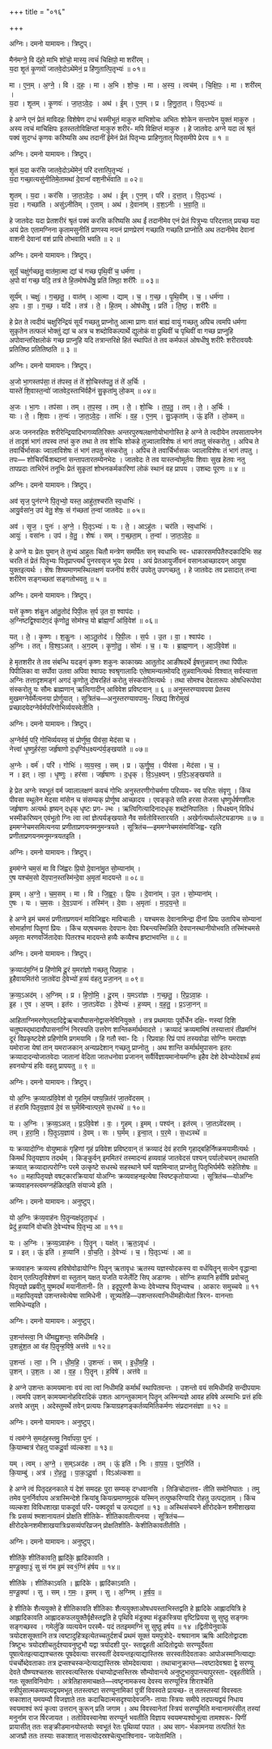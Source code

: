 +++
title = "०१६"

+++


अग्निः। दमनो यामायनः। त्रिष्टुप्।

मैन॑मग्ने॒ वि द॑हो॒ माभि शो॑चो॒ मास्य॒ त्वचं॑ चिक्षिपो॒ मा शरी॑रम् ।  
य॒दा शृ॒तं कृ॒णवो॑ जातवे॒दोऽथे॑मेनं॒ प्र हि॑णुतात्पि॒तृभ्यः॑ ॥ ०१॥

मा । ए॒न॒म् । अ॒ग्ने॒ । वि । द॒हः॒ । मा । अ॒भि । शो॒चः॒ । मा । अ॒स्य॒ । त्वच॑म् । चि॒क्षि॒पः॒ । मा । शरी॑रम् ।  
य॒दा । शृ॒तम् । कृ॒णवः॑ । जा॒त॒ऽवे॒दः॒ । अथ॑ । ई॒म् । ए॒न॒म् । प्र । हि॒णु॒ता॒त् । पि॒तृऽभ्यः॑ ॥

हे अग्ने एनं प्रेतं माविदहः विशेषेण दग्धं भस्मीभूतं माकुरु माभिशोचः अभितः शोकेन सन्तापेन युक्तं माकुरु । अस्य त्वचं माचिक्षिपः इतस्ततोविक्षिप्तां माकुरु शरीर- मपि विक्षिप्तं माकुरु । हे जातवेदः अग्ने यदा त्वं श्रृतं पक्वं सुदग्धं कृणवः करिष्यसि अथ तदानीं ईमेनं प्रेतं पितृभ्यः प्राहिणुतात् पितृसमीपे प्रेरय ॥ १ ॥

अग्निः। दमनो यामायनः। त्रिष्टुप्।

शृ॒तं य॒दा कर॑सि जातवे॒दोऽथे॑मेनं॒ परि॑ दत्तात्पि॒तृभ्यः॑ ।  
य॒दा गच्छा॒त्यसु॑नीतिमे॒तामथा॑ दे॒वानां॑ वश॒नीर्भ॑वाति ॥ ०२॥

शृ॒तम् । य॒दा । कर॑सि । जा॒त॒ऽवे॒दः॒ । अथ॑ । ई॒म् । ए॒न॒म् । परि॑ । द॒त्ता॒त् । पि॒तृऽभ्यः॑ ।  
य॒दा । गच्छा॑ति । असु॑ऽनीतिम् । ए॒ताम् । अथ॑ । दे॒वाना॑म् । व॒श॒ऽनीः । भ॒वा॒ति॒ ॥

हे जातवेदः यदा प्रेतशरीरं श्रृतं पक्वं करसि करिष्यसि अथ ईं तदानीमेव एनं प्रेतं पित्रुभ्यः परिदत्तात् प्रयच्छ यदा अयं प्रेतः एतामग्निना कृतामसुनीतिं प्राणस्य नयनं प्राणप्रेरणं गच्छाति गच्छति प्राप्नोति अथ तदानीमेव देवानां वाशनी देवानां वशं प्रापि तोभवाति भवति ॥ २ ॥

अग्निः। दमनो यामायनः। त्रिष्टुप्।

सूर्यं॒ चक्षु॑र्गच्छतु॒ वात॑मा॒त्मा द्यां च॑ गच्छ पृथि॒वीं च॒ धर्म॑णा ।  
अ॒पो वा॑ गच्छ॒ यदि॒ तत्र॑ ते हि॒तमोष॑धीषु॒ प्रति॑ तिष्ठा॒ शरी॑रैः ॥ ०३॥

सूर्य॑म् । चक्षुः॑ । ग॒च्छ॒तु॒ । वात॑म् । आ॒त्मा । द्याम् । च॒ । ग॒च्छ॒ । पृ॒थि॒वीम् । च॒ । धर्म॑णा ।  
अ॒पः । वा॒ । ग॒च्छ॒ । यदि॑ । तत्र॑ । ते॒ । हि॒तम् । ओष॑धीषु । प्रति॑ । ति॒ष्ठ॒ । शरी॑रैः ॥

हे प्रेत ते त्वदीयं चक्षुरिन्द्रियं सूर्यं गच्छतु प्राप्नोतु आत्मा प्राणः वातं बाह्यं वायुं गच्छतु अपिच त्वमपि धर्मणा सुकृतेन तत्फलं भोक्तुं द्यां च अत्र च शब्दोविकल्पार्थे द्युलोकं वा प्रुथिवीं च पृथिवीं वा गच्छ प्राप्नुहि अपोवान्तरिक्षलोकं गच्छ प्राप्नुहि यदि तत्रान्तरिक्षे हितं स्थापितं ते तव कर्मफलं ओषधीषु शरीरैः शरीरावयवैः प्रतितिष्ठ प्रतितिष्ठति ॥ ३ ॥

अग्निः। दमनो यामायनः। त्रिष्टुप्।

अ॒जो भा॒गस्तप॑सा॒ तं त॑पस्व॒ तं ते॑ शो॒चिस्त॑पतु॒ तं ते॑ अ॒र्चिः ।  
यास्ते॑ शि॒वास्त॒न्वो॑ जातवेद॒स्ताभि॑र्वहैनं सु॒कृता॑मु लो॒कम् ॥ ०४॥

अ॒जः । भा॒गः । तप॑सा । तम् । त॒प॒स्व॒ । तम् । ते॒ । शो॒चिः । त॒प॒तु॒ । तम् । ते॒ । अ॒र्चिः ।  
याः । ते॒ । शि॒वाः । त॒न्वः॑ । जा॒त॒ऽवे॒दः॒ । ताभिः॑ । व॒ह॒ । ए॒न॒म् । सु॒ऽकृता॑म् । ऊं॒ इति॑ । लो॒कम् ॥

अजः जननरहितः शरीरेन्द्रियादिभागव्यतिरिक्तः अन्तरपुरुषलक्षणोयोभागोस्ति हे अग्ने ते त्वदीयेन तपसातापनेन तं तादृशं भागं तपस्व तप्तं कुरु तथा ते तव शोचिः शोकहे तुज्वालाविशेषः तं भागं तपतु संस्करोतु । अपिच ते तवार्चिर्भासकः ज्वालाविशेषः तं भागं तपतु संस्करोतु । अपिच ते तवार्चिर्भासकः ज्वालाविशेषः तं भागं तपतु । तपः— शोचिरर्चिःशब्दानां सन्तापतारतम्येनभेदः । जातवेदः ते तव यास्तन्वोमूर्तयः शिवाः सुख हेतवः नतु तापप्रदाः ताभिरेनं तनूभिः प्रेतं सुकृतां शोभनकर्मकारिणां लोकं स्थानं वह प्रापय । उशब्दः पूरणः ॥ ४ ॥

अग्निः। दमनो यामायनः। त्रिष्टुप्।

अव॑ सृज॒ पुन॑रग्ने पि॒तृभ्यो॒ यस्त॒ आहु॑त॒श्चर॑ति स्व॒धाभिः॑ ।  
आयु॒र्वसा॑न॒ उप॑ वेतु॒ शेषः॒ सं ग॑च्छतां त॒न्वा॑ जातवेदः ॥ ०५॥

अव॑ । सृ॒ज॒ । पुनः॑ । अ॒ग्ने॒ । पि॒तृऽभ्यः॑ । यः । ते॒ । आऽहु॑तः । चर॑ति । स्व॒धाभिः॑ ।  
आयुः॑ । वसा॑नः । उप॑ । वे॒तु॒ । शेषः॑ । सम् । ग॒च्छ॒ता॒म् । त॒न्वा॑ । जा॒त॒ऽवे॒दः॒ ॥

हे अग्ने यः प्रेतः पुमान् ते तुभ्यं आहुतः चितौ मन्त्रेण समर्पितः सन् स्वधाभिः स्व- धाकारसमपितैरुदकादिभिः सह चरति तं प्रेतं पितृभ्यः पितृप्राप्त्यर्थं पुनरवसृज भूयः प्रेरय । अयं प्रेतआयुर्जीवनं वसानआच्छादयन् आयुषा युक्तइत्यर्थः । शॆषः शिष्यमाणमस्थिलक्षणं यजनीयं शरीरं उपवेतु उपगच्छतु । हे जातवेदः तव प्रसादात् तन्वा शरीरेण सङ्गच्छतां सङ्गतोभवतु ॥ ५ ॥

अग्निः। दमनो यामायनः। त्रिष्टुप्।

यत्ते॑ कृ॒ष्णः श॑कु॒न आ॑तु॒तोद॑ पिपी॒लः स॒र्प उ॒त वा॒ श्वाप॑दः ।  
अ॒ग्निष्टद्वि॒श्वाद॑ग॒दं कृ॑णोतु॒ सोम॑श्च॒ यो ब्रा॑ह्म॒णाँ आ॑वि॒वेश॑ ॥ ०६॥

यत् । ते॒ । कृ॒ष्णः । श॒कु॒नः । आ॒ऽतु॒तोद॑ । पि॒पी॒लः । स॒र्पः । उ॒त । वा॒ । श्वाप॑दः ।  
अ॒ग्निः । तत् । वि॒श्व॒ऽअत् । अ॒ग॒दम् । कृ॒णो॒तु॒ । सोमः॑ । च॒ । यः । ब्रा॒ह्म॒णान् । आ॒ऽवि॒वेश॑ ॥

हे मृतशरीर ते तव संबन्धि यदङ्गं कृष्णः शकुनः काकाख्यः आतुतोद आङीषदर्थे ईषत्तुन्नवान् तथा पिपीलः पिपीलिका वा सर्पोवा उतवा अपिवा श्वापदः श्वश्रृगालादिः एतेषामन्यतमोयदि तुन्नवानित्यर्थः विश्वात् सर्वस्यात्ता अग्निः तत्तादृशमङ्गं अगदं कृणोतु दोषरहितं करोतु संस्करोत्वित्यर्थः । तथा सोमश्च देवतारूपः ओषधिरूपोवा संस्करोतु यः सौमः ब्राह्मणान् ऋत्विगादीन् आविवेश प्रविष्टवान् ॥ ६ ॥ अनुस्तरण्यावपया प्रेतस्य मुखमग्नेर्वर्मेत्यनया प्रोर्णुयात् । सूत्रितंच—अनुस्तरण्यावपामु- त्खिद्य शिरोमुखं प्रच्छादयेदग्नेर्वर्मपरिगोभिर्व्ययस्वेतीति ।

अग्निः। दमनो यामायनः। त्रिष्टुप्।

अ॒ग्नेर्वर्म॒ परि॒ गोभि॑र्व्ययस्व॒ सं प्रोर्णु॑ष्व॒ पीव॑सा॒ मेद॑सा च ।  
नेत्त्वा॑ धृ॒ष्णुर्हर॑सा॒ जर्हृ॑षाणो द॒धृग्वि॑ध॒क्ष्यन्प॑र्य॒ङ्खया॑ते ॥ ०७॥

अ॒ग्नेः । वर्म॑ । परि॑ । गोभिः॑ । व्य॒य॒स्व॒ । सम् । प्र । ऊ॒र्णु॒ष्व॒ । पीव॑सा । मेद॑सा । च॒ ।  
न । इत् । त्वा॒ । धृ॒ष्णुः । हर॑सा । जर्हृ॑षाणः । द॒धृक् । वि॒ऽध॒क्ष्यन् । प॒रि॒ऽअ॒ङ्खया॑ते ॥

हे प्रेत अग्नेः स्वभूतं वर्म ज्वालालक्षणं कवचं गोभिः अनुस्तरणीगोचर्मणा परिव्यय- स्व परितः संवृणु । किंच पीवसा स्थूलेन मेदसा मांसेन च संसम्यक् प्रोर्णुष्व आच्छादय । एवङ्कृते सति हरसा तेजसा धृष्णुर्धर्षणशीलः जर्हृषाणः अत्यर्थः हृष्यन् दधृक् धृष्टः प्रग- ल्भः । ऋत्विगित्यादिनादधृक् शब्दोनिपातितः । विधक्ष्यन् विविधं भस्मीकरिष्यन् एवंभूतो ग्निः त्वा त्वां ज्ञेत्पर्यङ्खयाते नैव सर्वतोविस्तारयति । अखेर्गत्यर्थाल्लेट्यडागमः ॥ ७ ॥ इममग्नेचमसमित्यनया प्रणीताप्रणयनमनुमन्त्रयते । सूत्रितंच—इममग्नेचमसंमाविजिह्व- रइति प्रणीताप्रणयनमनुमन्त्रयतइति ।

अग्निः। दमनो यामायनः। त्रिष्टुप्।

इ॒मम॑ग्ने चम॒सं मा वि जि॑ह्वरः प्रि॒यो दे॒वाना॑मु॒त सो॒म्याना॑म् ।  
ए॒ष यश्च॑म॒सो दे॑व॒पान॒स्तस्मि॑न्दे॒वा अ॒मृता॑ मादयन्ते ॥ ०८॥

इ॒मम् । अ॒ग्ने॒ । च॒म॒सम् । मा । वि । जि॒ह्व॒रः॒ । प्रि॒यः । दे॒वाना॑म् । उ॒त । सो॒म्याना॑म् ।  
ए॒षः । यः । च॒म॒सः । दे॒व॒ऽपानः॑ । तस्मि॑न् । दे॒वाः । अ॒मृताः॑ । मा॒द॒य॒न्ते॒ ॥

हे अग्ने इमं चमसं प्रणीताप्रणयनं माविजिह्वरः माविचालीः । यश्चमसः देवानामिन्द्रा दीनां प्रियः उतापिच सोम्यानां सोमार्हाणां पितॄणां प्रियः । किंच यएषचमसः देवपानः देवाः पिबन्त्यस्मिन्निति देवपानस्थानीयोभवति तस्मिंश्चमसे अमृताः मरणवर्जितादेवाः पितरश्च मादयन्ते हव्यैः कव्यैश्च हृष्टाभवन्ति ॥ ८ ॥

अग्निः। दमनो यामायनः। त्रिष्टुप्।

क्र॒व्याद॑म॒ग्निं प्र हि॑णोमि दू॒रं य॒मरा॑ज्ञो गच्छतु रिप्रवा॒हः ।  
इ॒हैवायमित॑रो जा॒तवे॑दा दे॒वेभ्यो॑ ह॒व्यं व॑हतु प्रजा॒नन् ॥ ०९॥

क्र॒व्य॒ऽअद॑म् । अ॒ग्निम् । प्र । हि॒णो॒मि॒ । दू॒रम् । य॒मऽरा॑ज्ञः । ग॒च्छ॒तु॒ । रि॒प्र॒ऽवा॒हः ।  
इ॒ह । ए॒व । अ॒यम् । इत॑रः । जा॒तऽवे॑दाः । दे॒वेभ्यः॑ । ह॒व्यम् । व॒ह॒तु॒ । प्र॒ऽजा॒नन् ॥

आहिताग्निमरणेएतदादिद्वेऋचावौपासनोद्वासनेविनियुक्ते । तत्र प्रथमायाः पूर्वोर्धेन दक्षि- णस्यां दिशि चतुष्पस्द्थादावौपासनाग्निं निरस्यति उत्तरेण शान्तिकर्मार्थमादत्ते । क्रव्यादं क्रव्यमामिषं तस्यात्तारं तीव्रमग्निं दूरं विप्रकृष्टदेशे प्रहिणोमि प्रगमयामि । हि गतौ स्वा- दिः । रिप्रवाहः रिप्रं पापं तस्यवोढा सोग्निः यमराज्ञः यमोराजा येषां तान् यमराजकान् अन्यप्रदेशान् गच्छतु प्राप्नोतु । अथ शान्ति कर्मार्थमुपासनः इतरः क्रव्यादादन्योजातवेदाः जातानां वेदिता जातधनोवा प्रजानन् सर्वैर्विज्ञायमानोयमग्निः इहैव देशे देवेभ्योदेवार्थं हव्यं हवनयोग्यं हविः वहतु प्रापयतु ॥ ९ ॥

अग्निः। दमनो यामायनः। त्रिष्टुप्।

यो अ॒ग्निः क्र॒व्यात्प्र॑वि॒वेश॑ वो गृ॒हमि॒मं पश्य॒न्नित॑रं जा॒तवे॑दसम् ।  
तं ह॑रामि पितृय॒ज्ञाय॑ दे॒वं स घ॒र्ममि॑न्वात्पर॒मे स॒धस्थे॑ ॥ १०॥

यः । अ॒ग्निः । क्र॒व्य॒ऽअत् । प्र॒ऽवि॒वेश॑ । वः॒ । गृ॒हम् । इ॒मम् । पश्य॑न् । इत॑रम् । जा॒तऽवे॑दसम् ।  
तम् । ह॒रा॒मि॒ । पि॒तृ॒ऽय॒ज्ञाय॑ । दे॒वम् । सः । घ॒र्मम् । इ॒न्वा॒त् । प॒र॒मे । स॒धऽस्थे॑ ॥

यः क्रव्यादोग्निः वोयुष्माकं गृहिणां गृहं प्रविवेश प्रविष्टवान् तं क्रव्यादं देवं हरामि गृहाद्बहिर्निष्क्रमयामीत्यर्थः । किमर्थं पितृयज्ञाय तदर्थम् । किङ्कुर्वन् इममितरं तस्मादन्यं हव्यवाहं जातवेदसं पश्यन् पर्यालोचयन् तथासति क्रव्यात् क्रव्यादात्परोग्निः परमे उत्कृष्टे सधस्थे सहस्थाने घर्मं यज्ञमिन्वात् प्राप्नोतु पितृभिर्घर्मपैः सहेतिशेषः ॥ १० ॥ महापितृयज्ञे वषट्कारक्रियायां योअग्निः क्रव्यवाहनइत्येषा स्विष्टकृतोयाज्या । सूत्रितंच—योअग्निः क्रव्यवाहनस्त्वमग्नर्हळितइति संयाज्ये इति ।

अग्निः। दमनो यामायनः। अनुष्टुप्।

यो अ॒ग्निः क्र॑व्य॒वाह॑नः पि॒तॄन्यक्ष॑दृता॒वृधः॑ ।  
प्रेदु॑ ह॒व्यानि॑ वोचति दे॒वेभ्य॑श्च पि॒तृभ्य॒ आ ॥ ११॥

यः । अ॒ग्निः । क्र॒व्य॒ऽवाह॑नः । पि॒तॄन् । यक्ष॑त् । ऋ॒त॒ऽवृधः॑ ।  
प्र । इत् । ऊं॒ इति॑ । ह॒व्यानि॑ । वो॒च॒ति॒ । दे॒वेभ्यः॑ । च॒ । पि॒तृऽभ्यः॑ । आ ॥

क्रव्यवाहनः क्रव्यस्य हविषोवोढायोग्निः पितॄन् ऋतावृधः ऋतस्य यज्ञस्योदकस्य वा वर्धयितॄन् सत्येन वृद्धान्वा देवान् एतत्पितृविशेषणं वा स्तुतान् यक्षत् यजति यजेर्लेटि सिप् अडागमः । सोग्निः हव्यानि हवींषि प्रवोचतु पितृयज्ञे प्रब्रवीतु युष्मदर्थं मयानीतानी- ति । इदूपूरणौ केभ्यः देवेभ्यश्च पितृभ्यश्च । आकारः समुच्चये ॥ ११ ॥ महापितृयज्ञे उशन्तस्वेत्येषा सामिधेनी । सूत्र्यतेहि—उशन्तस्त्वानिधीमहीत्येतां त्रिरन- वानन्ताः सामिधेन्यइति ।

अग्निः। दमनो यामायनः। अनुष्टुप्।

उ॒शन्त॑स्त्वा॒ नि धी॑मह्यु॒शन्तः॒ समि॑धीमहि ।  
उ॒शन्नु॑श॒त आ व॑ह पि॒तॄन्ह॒विषे॒ अत्त॑वे ॥ १२॥

उ॒शन्तः॑ । त्वा॒ । नि । धी॒म॒हि॒ । उ॒शन्तः॑ । सम् । इ॒धी॒म॒हि॒ ।  
उ॒शन् । उ॒श॒तः । आ । व॒ह॒ । पि॒तॄन् । ह॒विषे॑ । अत्त॑वे ॥

हे अग्ने उशन्तः कामयमानाः वयं त्वा त्वां निधीमहि कर्मार्थं स्थापितवन्तः । उशन्तो वयं समिधीमहि सन्दीपयामः । त्वमपि उशन् कामयमानोहविरादिकं उशतः आगन्तुकामान् पितॄन् अस्मिन्यज्ञे आवह हविषे अस्माभिः प्रत्तं हविः अत्तवे अत्तुम् । अदेस्तुमर्थे तवेन् प्रत्ययः क्रियाग्रहणङ्कर्तव्यमितिकर्मणः संप्रदानसंज्ञा ॥ १२ ॥

अग्निः। दमनो यामायनः। अनुष्टुप्।

यं त्वम॑ग्ने स॒मद॑ह॒स्तमु॒ निर्वा॑पया॒ पुनः॑ ।  
कि॒याम्ब्वत्र॑ रोहतु पाकदू॒र्वा व्य॑ल्कशा ॥ १३॥

यम् । त्वम् । अ॒ग्ने॒ । स॒म्ऽअद॑हः । तम् । ऊं॒ इति॑ । निः । वा॒प॒य॒ । पुन॒रिति॑ ।  
कि॒याम्बु॑ । अत्र॑ । रो॒ह॒तु॒ । पा॒क॒ऽदू॒र्वा । विऽअ॑ल्कशा ॥

हे अग्ने त्वं पितृदहनकाले यं देशं समदहः पुरा सम्यक् दग्धवानसि । तिङिचोदात्तव- तीति समोनिघातः । तमु तमेव पुनर्निर्वापय अत्रास्मिन्देशे क्रियांबु कियत्प्रमाणमुदकं यस्मिन् तत्पुष्करिण्यादि रोहतु उत्पद्यताम् । किंच व्यल्कशा विविधशाखा पाकदूर्वा परि- पक्वदूर्वा च उत्पद्यतां ॥ १३ ॥ अस्थिसंचयने क्षीरोदकेन शमीशाखया त्रिः प्रसव्यं श्मशानायतनं प्रोक्षति शीतिके- शीतिकावतीत्यनया । सूत्रितंच—क्षीरोदकेनशमीशाखयात्रिःप्रसव्यंपरिव्रजन् प्रोक्षतिशीति- केशीतिकावतीतीति ।

अग्निः। दमनो यामायनः। अनुष्टुप्।

शीति॑के॒ शीति॑कावति॒ ह्लादि॑के॒ ह्लादि॑कावति ।  
म॒ण्डू॒क्या॒३॒॑ सु सं ग॑म इ॒मं स्व१॒॑ग्निं ह॑र्षय ॥ १४॥

शीति॑के । शीति॑काऽवति । ह्लादि॑के । ह्लादि॑काऽवति ।  
म॒ण्डू॒क्या॑ । सु । सम् । ग॒मः॒ । इ॒मम् । सु । अ॒ग्निम् । ह॒र्ष॒य॒ ॥

हे शीतिके शैत्ययुक्ते हे शीतिकावति शीतिकाः शैत्ययुक्ताओषधयस्ताभिस्तद्वति हे ह्लादिके आह्लादयित्रि हे आह्लादिकावति आह्लादकफलयुक्तैर्वृक्षैस्तद्वति हे पृथिवि मंडूक्या मंडूकस्त्रिया वृष्टिप्रियया सु सुष्ठु सङ्गमः सङ्गच्छस्व । गमेर्लुङि व्यत्ययेन परस्मै- पदं ततइममग्निं सु सुष्ठु हर्षय ॥ १४ ॥द्वितीयेनुवाके त्रयोदशसूक्तानि तत्र त्वष्टादुहित्रइत्येतच्चतुर्दशर्चं प्रथमं सूक्तं यमपुत्रोदे- वश्रवानाम ऋषिः आदितोद्वादशः त्रिष्टुभः त्रयोदशीचतुर्दश्यावनुष्टुभौ यद्वा त्रयोदशी पुर- स्ताद्वृहती आदितोद्वयोः सरण्यूर्देवता पूषात्वेतइत्याद्याश्चतस्रः पूषदेवत्याः सरस्वतीं देवयन्तइत्याद्यास्तिस्रः सरस्वतीदेवताकाः आपोअस्मानित्याद्याः पंचर्चोब्देवताकाः तत्र द्रप्सश्चस्कन्देत्याद्यास्तिस्रः सोमदेवत्यावा । तथाचानुक्रान्त—त्वष्टादेवश्रवा द्वे सरण्यू देवते पौष्ण्यश्चतस्रः सारस्वत्यस्तिस्रः पंचाप्योद्रप्सस्तिस्रः सौम्योवान्त्ये अनुष्टुभावुपान्त्यापुरस्ता- द्बृहतीवेति । गतः सूक्तविनियोगः । अत्रेतिहासमाचक्षते—त्वष्टृनामकस्य देवस्य सरण्यूस्त्रि शिराश्चेति स्त्रीपुंसात्मकमपत्यद्वयमभूत् ततस्त्वष्टा सरण्यूनामिकां पुत्रीं विवस्वते प्रायच्छ- त् ततस्तस्यां विवस्वतः सकाशात् यमयम्यौ विजज्ञाते ततः कदाचिदात्मसदृश्यादेवजनि- तायाः स्त्रियः समीपे तदपत्यद्वयं निधाय स्वयमाश्वं रूपं कृत्वा उत्तरान् कुरून् प्रति जगाम । अथ विवस्वानेतां स्त्रियं सरण्यूमिति मन्वानामरंसीत् तस्यां मनुर्नाम राज र्षिरजायत । ततोविवस्वानेषा सरण्यूर्न भवतीति विज्ञाय स्वयमप्यश्वोभूत्वा तामश्वरू- पिणीं प्रायासीत् ततः सङ्क्रीडमानयोस्तयोः स्वभूतं रेतः पृथिव्यां पपात । अथ साग- र्भकामनया तत्पतितं रेतः आजघ्रौ ततः तस्याः सकाशात् नासत्योदस्रश्चेत्युभाश्विनाव- जायेतामिति ।